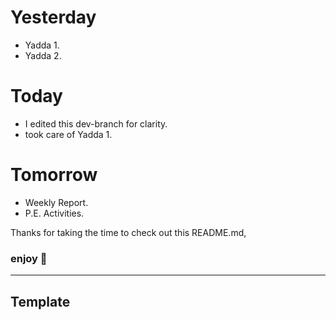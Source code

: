 # Yesterday

- Yadda 1.
- Yadda 2.

# Today

- I edited this dev-branch for clarity.
- took care of Yadda 1.

# Tomorrow

- Weekly Report.
- P.E. Activities.

Thanks for taking the time to check out this README.md,

### enjoy 🎉

---

## Template
